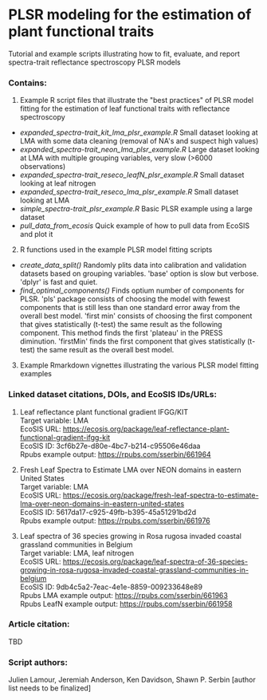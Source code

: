 # PLSR modeling for the estimation of plant functional traits
Tutorial and example scripts illustrating how to fit, evaluate, and report spectra-trait reflectance spectroscopy PLSR models


### Contains:
1) Example R script files that illustrate the "best practices" of PLSR model fitting for the estimation of leaf functional traits with reflectance spectroscopy
  + _expanded_spectra-trait_kit_lma_plsr_example.R_  Small dataset looking at LMA with some data cleaning (removal of NA's and suspect high values)
  + _expanded_spectra-trait_neon_lma_plsr_example.R_ Large dataset looking at LMA with multiple grouping variables, very slow (>6000 observations)
  + _expanded_spectra-trait_reseco_leafN_plsr_example.R_ Small dataset looking at leaf nitrogen
  + _expanded_spectra-trait_reseco_lma_plsr_example.R_ Small dataset looking at LMA
  + _simple_spectra-trait_plsr_example.R_ Basic PLSR example using a large dataset
  + _pull_data_from_ecosis_ Quick example of how to pull data from EcoSIS and plot it

2) R functions used in the example PLSR model fitting scripts
  + _create_data_split()_ Randomly plits data into calibration and validation datasets based on grouping variables.  'base' option is slow but verbose.  'dplyr' is fast and quiet.
  + _find_optimal_components()_ Finds optium number of components for PLSR.  'pls' package consists of choosing the model with fewest components that is still less than one standard error away from the overall best model. 'first min' consists of choosing the first component that gives statistically (t-test) the same result as the following component. This method finds the first 'plateau' in the PRESS diminution.  'firstMin' finds the first component that gives statistically (t-test) the same result as the overall best model.
  

3) Example Rmarkdown vignettes illustrating the various PLSR model fitting examples

### Linked dataset citations, DOIs, and EcoSIS IDs/URLs: <br>
1) Leaf reflectance plant functional gradient IFGG/KIT <br>
Target variable: LMA <br>
EcoSIS URL: https://ecosis.org/package/leaf-reflectance-plant-functional-gradient-ifgg-kit <br>
EcoSIS ID: 3cf6b27e-d80e-4bc7-b214-c95506e46daa <br>
Rpubs example output: https://rpubs.com/sserbin/661964

2) Fresh Leaf Spectra to Estimate LMA over NEON domains in eastern United States <br>
Target variable: LMA <br>
EcoSIS URL: https://ecosis.org/package/fresh-leaf-spectra-to-estimate-lma-over-neon-domains-in-eastern-united-states <br>
EcoSIS ID: 5617da17-c925-49fb-b395-45a51291bd2d <br>
Rpubs example output: https://rpubs.com/sserbin/661976

3) Leaf spectra of 36 species growing in Rosa rugosa invaded coastal grassland communities in Belgium <br>
Target variable: LMA, leaf nitrogen <br>
EcoSIS URL: https://ecosis.org/package/leaf-spectra-of-36-species-growing-in-rosa-rugosa-invaded-coastal-grassland-communities-in-belgium <br>
EcoSIS ID: 9db4c5a2-7eac-4e1e-8859-009233648e89 <br>
Rpubs LMA example output: https://rpubs.com/sserbin/661963 <br>
Rpubs LeafN example output: https://rpubs.com/sserbin/661958

### Article citation:
TBD

### Script authors:
Julien Lamour, Jeremiah Anderson, Ken Davidson, Shawn P. Serbin [author list needs to be finalized]
